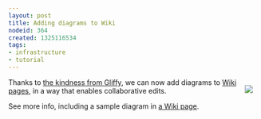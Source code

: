 ```yaml
---
layout: post
title: Adding diagrams to Wiki
nodeid: 364
created: 1325116534
tags:
- infrastructure
- tutorial
---
```

<div style="float:right;margin:1em"><img src="http://jenkins-ci.org/sites/default/files/gliffy.png"></div>

Thanks to <a href="http://www.gliffy.com/">the kindness from Gliffy</a>, we can now add diagrams to <a href="http://wiki.jenkins-ci.org/">Wiki pages</a>, in a way that enables collaborative edits.

See more info, including a sample diagram in <a href="https://wiki.jenkins-ci.org/display/JENKINS/Adding+diagrams">a Wiki page</a>.
